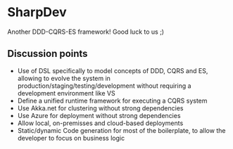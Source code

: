# SharpDev

Another DDD-CQRS-ES framework! Good luck to us ;)

## Discussion points
* Use of DSL specifically to model concepts of DDD, CQRS and ES, allowing to evolve the system in production/staging/testing/development without requiring a development environment like VS
* Define a unified runtime framework for executing a CQRS system
* Use Akka.net for clustering without strong dependencies
* Use Azure for deployment without strong dependencies
* Allow local, on-premisses and cloud-based deployments
* Static/dynamic Code generation for most of the boilerplate, to allow the developer to focus on business logic
